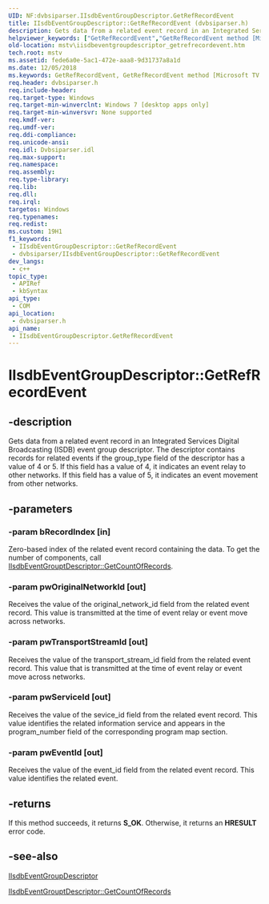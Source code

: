 ```yaml
---
UID: NF:dvbsiparser.IIsdbEventGroupDescriptor.GetRefRecordEvent
title: IIsdbEventGroupDescriptor::GetRefRecordEvent (dvbsiparser.h)
description: Gets data from a related event record in an Integrated Services Digital Broadcasting (ISDB) event group descriptor.
helpviewer_keywords: ["GetRefRecordEvent","GetRefRecordEvent method [Microsoft TV Technologies]","GetRefRecordEvent method [Microsoft TV Technologies]","IIsdbEventGroupDescriptor interface","IIsdbEventGroupDescriptor interface [Microsoft TV Technologies]","GetRefRecordEvent method","IIsdbEventGroupDescriptor.GetRefRecordEvent","IIsdbEventGroupDescriptor::GetRefRecordEvent","dvbsiparser/IIsdbEventGroupDescriptor::GetRefRecordEvent","mstv.iisdbeventgroupdescriptor_getrefrecordevent"]
old-location: mstv\iisdbeventgroupdescriptor_getrefrecordevent.htm
tech.root: mstv
ms.assetid: fede6a0e-5ac1-472e-aaa8-9d31737a8a1d
ms.date: 12/05/2018
ms.keywords: GetRefRecordEvent, GetRefRecordEvent method [Microsoft TV Technologies], GetRefRecordEvent method [Microsoft TV Technologies],IIsdbEventGroupDescriptor interface, IIsdbEventGroupDescriptor interface [Microsoft TV Technologies],GetRefRecordEvent method, IIsdbEventGroupDescriptor.GetRefRecordEvent, IIsdbEventGroupDescriptor::GetRefRecordEvent, dvbsiparser/IIsdbEventGroupDescriptor::GetRefRecordEvent, mstv.iisdbeventgroupdescriptor_getrefrecordevent
req.header: dvbsiparser.h
req.include-header: 
req.target-type: Windows
req.target-min-winverclnt: Windows 7 [desktop apps only]
req.target-min-winversvr: None supported
req.kmdf-ver: 
req.umdf-ver: 
req.ddi-compliance: 
req.unicode-ansi: 
req.idl: Dvbsiparser.idl
req.max-support: 
req.namespace: 
req.assembly: 
req.type-library: 
req.lib: 
req.dll: 
req.irql: 
targetos: Windows
req.typenames: 
req.redist: 
ms.custom: 19H1
f1_keywords:
 - IIsdbEventGroupDescriptor::GetRefRecordEvent
 - dvbsiparser/IIsdbEventGroupDescriptor::GetRefRecordEvent
dev_langs:
 - c++
topic_type:
 - APIRef
 - kbSyntax
api_type:
 - COM
api_location:
 - dvbsiparser.h
api_name:
 - IIsdbEventGroupDescriptor.GetRefRecordEvent
---
```


# IIsdbEventGroupDescriptor::GetRefRecordEvent


## -description

Gets data from a related event record in an Integrated Services Digital Broadcasting (ISDB) event group descriptor. The descriptor contains records for related events if the group_type field of the descriptor has a value of 4 or 5. If this  field has a value of 4, it indicates an event relay to other networks. If this field has a value of 5, it indicates an event movement from other networks.

## -parameters

### -param bRecordIndex [in]

Zero-based index of the related event record containing the data. To get the number of components, call <a href="/previous-versions/windows/desktop/api/dvbsiparser/nf-dvbsiparser-iisdbtsinformationdescriptor-getcountofrecords">IIsdbEventGrouptDescriptor::GetCountOfRecords</a>.

### -param pwOriginalNetworkId [out]

Receives the value of the original_network_id field from the related
event record. This value is transmitted at the time of event relay or event move across networks.

### -param pwTransportStreamId [out]

Receives the value of the transport_stream_id field from the related
event record. This value that is transmitted at the time of event relay or event move across networks.

### -param pwServiceId [out]

Receives the value of the sevice_id field from the related event record. This value identifies the related information service and appears in the program_number field of the corresponding program map section.

### -param pwEventId [out]

Receives the value of  the event_id field from the related event record. This value identifies the related event.

## -returns

If this method succeeds, it returns <b>S_OK</b>. Otherwise, it returns an <b>HRESULT</b> error code.

## -see-also

<a href="/previous-versions/windows/desktop/api/dvbsiparser/nn-dvbsiparser-iisdbeventgroupdescriptor">IIsdbEventGroupDescriptor</a>



<a href="/previous-versions/windows/desktop/api/dvbsiparser/nf-dvbsiparser-iisdbtsinformationdescriptor-getcountofrecords">IIsdbEventGrouptDescriptor::GetCountOfRecords</a>
